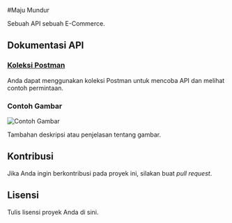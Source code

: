 #Maju Mundur

Sebuah API sebuah E-Commerce.

## Dokumentasi API

### [Koleksi Postman](google.com)

Anda dapat menggunakan koleksi Postman untuk mencoba API dan melihat contoh permintaan.

### Contoh Gambar

![Contoh Gambar](link_gambar)

Tambahan deskripsi atau penjelasan tentang gambar.

## Kontribusi

Jika Anda ingin berkontribusi pada proyek ini, silakan buat _pull request_.

## Lisensi

Tulis lisensi proyek Anda di sini.
